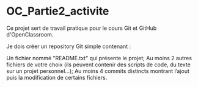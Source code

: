 OC_Partie2_activite
===================
Ce projet sert de travail pratique pour le cours Git et GitHub d'OpenClassroom.  

Je dois créer un repository Git simple contenant :

Un fichier nommé "README.txt" qui présente le projet;
Au moins 2 autres fichiers de votre choix (ils peuvent contenir des scripts de code, du texte sur un projet personnel...);
Au moins 4 commits distincts montrant l’ajout puis la modification de certains fichiers.


